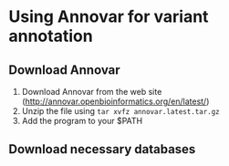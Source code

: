 # Using Annovar for variant annotation

## Download Annovar

1. Download Annovar from the web site (http://annovar.openbioinformatics.org/en/latest/)
2. Unzip the file using `tar xvfz annovar.latest.tar.gz`
3. Add the program to your $PATH

## Download necessary databases


